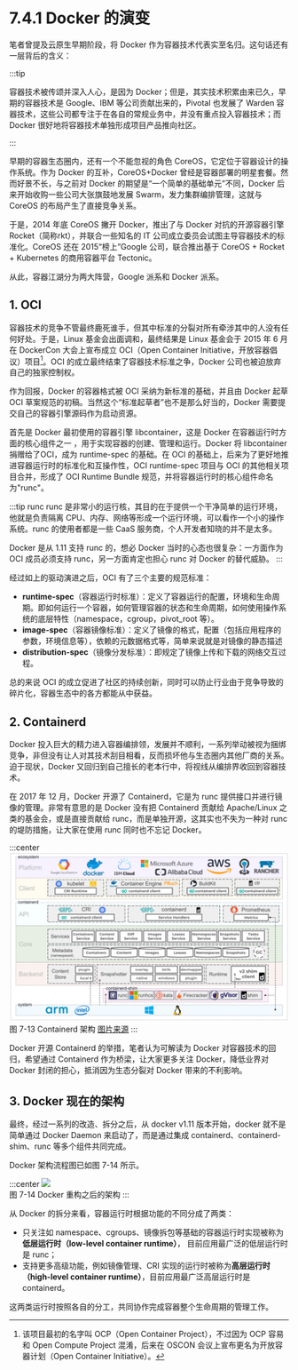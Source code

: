 # 7.4.1 Docker 的演变

笔者曾提及云原生早期阶段，将 Docker 作为容器技术代表实至名归。这句话还有一层背后的含义：

:::tip <a/>

容器技术被传颂并深入人心，是因为 Docker；但是，其实技术积累由来已久，早期的容器技术是 Google、IBM 等公司贡献出来的，Pivotal 也发展了 Warden 容器技术，这些公司都专注于在各自的常规业务中，并没有重点投入容器技术；而 Docker 很好地将容器技术单独形成项目产品推向社区。

:::

早期的容器生态圈内，还有一个不能忽视的角色 CoreOS，它定位于容器设计的操作系统。作为 Docker 的互补，CoreOS+Docker 曾经是容器部署的明星套餐。然而好景不长，与之前对 Docker 的期望是“一个简单的基础单元”不同，Docker 后来开始收购一些公司大张旗鼓地发展 Swarm，发力集群编排管理，这就与 CoreOS 的布局产生了直接竞争关系。

于是，2014 年底 CoreOS 撇开 Docker，推出了与 Docker 对抗的开源容器引擎 Rocket（简称rkt），并联合一些知名的 IT 公司成立委员会试图主导容器技术的标准化。CoreOS 还在 2015“榜上”Google 公司，联合推出基于 CoreOS + Rocket + Kubernetes 的商用容器平台 Tectonic。

从此，容器江湖分为两大阵营，Google 派系和 Docker 派系。

## 1. OCI 

容器技术的竞争不管最终鹿死谁手，但其中标准的分裂对所有牵涉其中的人没有任何好处。于是，Linux 基金会出面调和，最终结果是 Linux 基金会于 2015 年 6 月在 DockerCon 大会上宣布成立 OCI（Open Container Initiative，开放容器倡议）项目[^1]。OCI 的成立最终结束了容器技术标准之争，Docker 公司也被迫放弃自己的独家控制权。

作为回报，Docker 的容器格式被 OCI 采纳为新标准的基础，并且由 Docker 起草 OCI 草案规范的初稿。当然这个“标准起草者”也不是那么好当的，Docker 需要提交自己的容器引擎源码作为启动资源。

首先是 Docker 最初使用的容器引擎 libcontainer，这是 Docker 在容器运行时方面的核心组件之一 ，用于实现容器的创建、管理和运行。Docker 将 libcontainer 捐赠给了OCI，成为 runtime-spec 的基础。在 OCI 的基础上，后来为了更好地推进容器运行时的标准化和互操作性，OCI runtime-spec 项目与 OCI 的其他相关项目合并，形成了 OCI Runtime Bundle 规范，并将容器运行时的核心组件命名为"runc"。

:::tip runc
runc 是非常小的运行核，其目的在于提供一个干净简单的运行环境，他就是负责隔离 CPU、内存、网络等形成一个运行环境，可以看作一个小的操作系统。runc 的使用者都是一些 CaaS 服务商，个人开发者知晓的并不是太多。

Docker 是从 1.11 支持 runc 的，想必 Docker 当时的心态也很复杂：一方面作为 OCI 成员必须支持 runc，另一方面肯定也担心 runc 对 Docker 的替代威胁。
:::

经过如上的驱动演进之后，OCI 有了三个主要的规范标准：

- **runtime-spec**（容器运行时标准）：定义了容器运行的配置，环境和生命周期。即如何运行一个容器，如何管理容器的状态和生命周期，如何使用操作系统的底层特性（namespace，cgroup，pivot_root 等）。
- **image-spec**（容器镜像标准）：定义了镜像的格式，配置（包括应用程序的参数，环境信息等），依赖的元数据格式等，简单来说就是对镜像的静态描述
- **distribution-spec**（镜像分发标准）：即规定了镜像上传和下载的网络交互过程。

总的来说 OCI 的成立促进了社区的持续创新，同时可以防止行业由于竞争导致的碎片化，容器生态中的各方都能从中获益。

## 2. Containerd

Docker 投入巨大的精力进入容器编排领，发展并不顺利，一系列举动被视为捆绑竞争，非但没有让人对其技术刮目相看，反而损坏他与生态圈内其他厂商的关系。迫于现状，Docker 又回归到自己擅长的老本行中，将视线从编排界收回到容器技术。

在 2017 年 12 月，Docker 开源了 Containerd，它是为 runc 提供接口并进行镜像的管理。非常有意思的是 Docker 没有把 Containerd 贡献给 Apache/Linux 之类的基金会，或是直接贡献给 runc，而是单独开源，这其实也不失为一种对 runc 的堤防措施，让大家在使用 runc 同时也不忘记 Docker。

:::center
  ![](../assets/containerd-arch.png)<br/>
  图 7-13 Containerd 架构 [图片来源](https://containerd.io/)
:::

Docker 开源 Containerd 的举措，笔者认为可解读为 Docker 对容器技术的回归，希望通过 Containerd 作为桥梁，让大家更多关注 Docker，降低业界对 Docker 封闭的担心，抵消因为生态分裂对 Docker 带来的不利影响。

## 3. Docker 现在的架构

最终，经过一系列的改造、拆分之后，从 docker v1.11 版本开始，docker 就不是简单通过 Docker Daemon 来启动了，而是通过集成 containerd、containerd-shim、runc 等多个组件共同完成。

Docker 架构流程图已如图 7-14 所示。

:::center
  ![](../assets/docker-arc.png)<br/>
  图 7-14 Docker 重构之后的架构
:::

从 Docker 的拆分来看，容器运行时根据功能的不同分成了两类：
- 只关注如 namespace、cgroups、镜像拆包等基础的容器运行时实现被称为**低层运行时（low-level container runtime）**， 目前应用最广泛的低层运行时是 runc；
- 支持更多高级功能，例如镜像管理、CRI 实现的运行时被称为**高层运行时（high-level container runtime）**，目前应用最广泛高层运行时是 containerd。

这两类运行时按照各自的分工，共同协作完成容器整个生命周期的管理工作。

[^1]: 该项目最初的名字叫 OCP（Open Container Project），不过因为 OCP 容易和 Open Compute Project 混淆，后来在 OSCON 会议上宣布更名为开放容器计划（Open Container Initiative）。